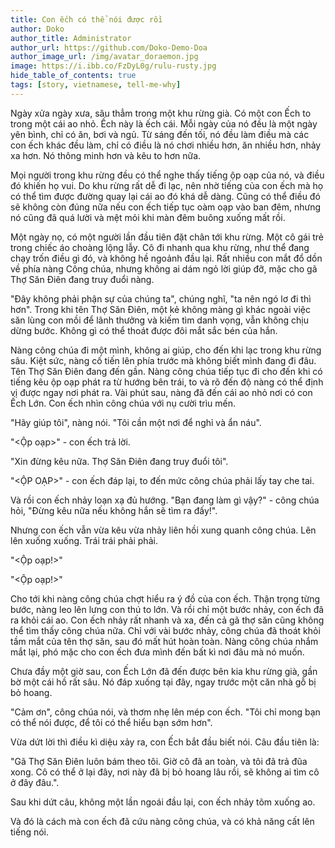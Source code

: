 ```yaml
---
title: Con ếch có thể nói được rồi
author: Doko
author_title: Administrator
author_url: https://github.com/Doko-Demo-Doa
author_image_url: /img/avatar_doraemon.jpg
image: https://i.ibb.co/FzDyL0g/rulu-rusty.jpg
hide_table_of_contents: true
tags: [story, vietnamese, tell-me-why]
---
```


Ngày xửa ngày xưa, sâu thẳm trong một khu rừng già. Có một con Ếch to trong một cái ao nhỏ. Ếch này là ếch cái. Mỗi ngày của nó đều là một ngày yên bình, chỉ có ăn, bơi và ngủ. Từ sáng đến tối, nó đều làm điều mà các con ếch khác đều làm, chỉ có điều là nó chơi nhiều hơn, ăn nhiều hơn, nhảy xa hơn. Nó thông minh hơn và kêu to hơn nữa.

Mọi người trong khu rừng đều có thể nghe thấy tiếng ộp oạp của nó, và điều đó khiến họ vui. Do khu rừng rất dễ đi lạc, nên nhờ tiếng của con ếch mà họ có thể tìm được đường quay lại cái ao đó khá dễ dàng. Cũng có thể điều đó sẽ không còn đúng nữa nếu con ếch tiếp tục oàm oạp vào ban đêm, nhưng nó cũng đã quá lười và mệt mỏi khi màn đêm buông xuống mất rồi.

<!--truncate-->

Một ngày nọ, có một người lần đầu tiên đặt chân tới khu rừng. Một cô gái trẻ trong chiếc áo choàng lộng lẫy. Cô đi nhanh qua khu rừng, như thể đang chạy trốn điều gì đó, và không hề ngoảnh đầu lại. Rất nhiều con mắt đổ dồn về phía nàng Công chúa, nhưng không ai dám ngỏ lời giúp đỡ, mặc cho gã Thợ Săn Điên đang truy đuổi nàng.

"Đây không phải phận sự của chúng ta", chúng nghĩ, "ta nên ngó lơ đi thì hơn". Trong khi tên Thợ Săn Điên, một kẻ không màng gì khác ngoài việc săn lùng con mồi để lãnh thưởng và kiếm tìm danh vọng, vẫn không chịu dừng bước. Không gì có thể thoát được đôi mắt sắc bén của hắn.

Nàng công chúa đi một mình, không ai giúp, cho đến khi lạc trong khu rừng sâu. Kiệt sức, nàng cố tiến lên phía trước mà không biết mình đang đi đâu. Tên Thợ Săn Điên đang đến gần. Nàng công chúa tiếp tục đi cho đến khi có tiếng kêu ộp oạp phát ra từ hướng bên trái, to và rõ đến độ nàng có thể định vị được ngay nơi phát ra. Vài phút sau, nàng đã đến cái ao nhỏ nơi có con Ếch Lớn. Con ếch nhìn công chúa với nụ cười trìu mến.

"Hãy giúp tôi", nàng nói. "Tôi cần một nơi để nghỉ và ẩn náu".

"<Ộp oạp>" - con ếch trả lời.

"Xin đừng kêu nữa. Thợ Săn Điên đang truy đuổi tôi".

"<ỘP OẠP>" - con ếch đáp lại, to đến mức công chúa phải lấy tay che tai.

Và rồi con ếch nhảy loạn xạ đủ hướng. "Bạn đang làm gì vậy?" - công chúa hỏi, "Đừng kêu nữa nếu không hắn sẽ tìm ra đấy!".

Nhưng con ếch vẫn vừa kêu vừa nhảy liên hồi xung quanh công chúa. Lên lên xuống xuống. Trái trái phải phải.

"<Ộp oạp!>"

"<Ộp oạp!>"

Cho tới khi nàng công chúa chợt hiểu ra ý đồ của con ếch. Thận trọng từng bước, nàng leo lên lưng con thú to lớn. Và rồi chỉ một bước nhảy, con ếch đã ra khỏi cái ao. Con ếch nhảy rất nhanh và xa, đến cả gã thợ săn cũng không thể tìm thấy công chúa nữa. Chỉ với vài bước nhảy, công chúa đã thoát khỏi tầm mắt của tên thợ săn, sau đó mất hút hoàn toàn. Nàng công chúa nhắm mắt lại, phó mặc cho con ếch đưa mình đến bất kì nơi đâu mà nó muốn.

Chưa đầy một giờ sau, con Ếch Lớn đã đến được bên kia khu rừng già, gần bờ một cái hồ rất sâu. Nó đáp xuống tại đây, ngay trước một căn nhà gỗ bị bỏ hoang.

"Cảm ơn", công chúa nói, và thơm nhẹ lên mép con ếch. "Tôi chỉ mong bạn có thể nói được, để tôi có thể hiểu bạn sớm hơn".

Vừa dứt lời thì điều kì diệu xảy ra, con Ếch bắt đầu biết nói. Câu đầu tiên là:

"Gã Thợ Săn Điên luôn bám theo tôi. Giờ cô đã an toàn, và tôi đã trả đũa xong. Cô có thể ở lại đây, nơi này đã bị bỏ hoang lâu rồi, sẽ không ai tìm cô ở đây đâu.".

Sau khi dứt câu, không một lần ngoái đầu lại, con ếch nhảy tõm xuống ao.

Và đó là cách mà con ếch đã cứu nàng công chúa, và có khả năng cất lên tiếng nói.
